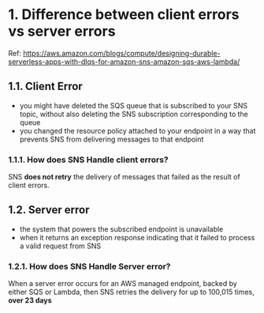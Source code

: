 
# 1. Difference between client errors vs server errors

Ref: https://aws.amazon.com/blogs/compute/designing-durable-serverless-apps-with-dlqs-for-amazon-sns-amazon-sqs-aws-lambda/

## 1.1. Client Error

- you might have deleted the SQS queue that is subscribed to your SNS topic, without also deleting the SNS subscription corresponding to the queue
- you changed the resource policy attached to your endpoint in a way that prevents SNS from delivering messages to that endpoint

### 1.1.1. How does SNS Handle client errors?

SNS **does not retry** the delivery of messages that failed as the result of client errors.

## 1.2. Server error

- the system that powers the subscribed endpoint is unavailable
- when it returns an exception response indicating that it failed to process a valid request from SNS

### 1.2.1. How does SNS Handle Server error?

When a server error occurs for an AWS managed endpoint, backed by either SQS or Lambda, then SNS retries the delivery for up to 100,015 times, **over 23 days**
